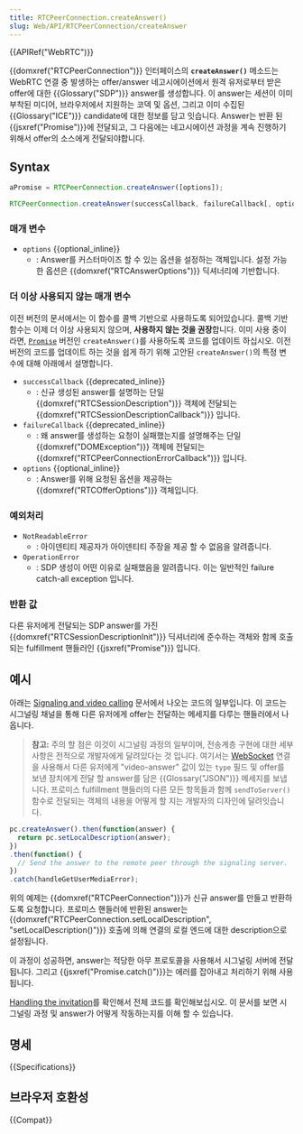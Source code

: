 ```yaml
---
title: RTCPeerConnection.createAnswer()
slug: Web/API/RTCPeerConnection/createAnswer
---
```

{{APIRef("WebRTC")}}

{{domxref("RTCPeerConnection")}} 인터페이스의 **`createAnswer()`** 메소드는 WebRTC 연결 중 발생하는 offer/answer 네고시에이션에서 원격 유저로부터 받은 offer에 대한 {{Glossary("SDP")}} answer를 생성합니다. 이 answer는 세션이 이미 부착된 미디어, 브라우저에서 지원하는 코덱 및 옵션, 그리고 이미 수집된 {{Glossary("ICE")}} candidate에 대한 정보를 담고 잇습니다. Answer는 반환 된 {{jsxref("Promise")}}에 전달되고, 그 다음에는 네고시에이션 과정을 계속 진행하기 위해서 offer의 소스에게 전달되야합니다.

## Syntax

```js
aPromise = RTCPeerConnection.createAnswer([options]);

RTCPeerConnection.createAnswer(successCallback, failureCallback[, options]);
```

### 매개 변수

- `options` {{optional_inline}}
  - : Answer를 커스터마이즈 할 수 있는 옵션을 설정하는 객체입니다. 설정 가능한 옵션은 {{domxref("RTCAnswerOptions")}} 딕셔너리에 기반합니다.

### 더 이상 사용되지 않는 매개 변수

이전 버전의 문서에서는 이 함수를 콜백 기반으로 사용하도록 되어있습니다. 콜백 기반 함수는 이제 더 이상 사용되지 않으며, **사용하지 않는 것을 권장**합니다. 이미 사용 중이라면, [`Promise`](/ko/docs/Web/JavaScript/Reference/Global_Objects/Promise) 버전인 `createAnswer()`를 사용하도록 코드를 업데이트 하십시오. 이전 버전의 코드를 업데이트 하는 것을 쉽게 하기 위해 고안된 `createAnswer()`의 특정 변수에 대해 아래에서 설명합니다.

- `successCallback` {{deprecated_inline}}
  - : 신규 생성된 answer를 설명하는 단일 {{domxref("RTCSessionDescription")}} 객체에 전달되는 {{domxref("RTCSessionDescriptionCallback")}} 입니다.
- `failureCallback` {{deprecated_inline}}
  - : 왜 answer를 생성하는 요청이 실패했는지를 설명해주는 단일 {{domxref("DOMException")}} 객체에 전달되는 {{domxref("RTCPeerConnectionErrorCallback")}} 입니다.
- `options` {{optional_inline}}
  - : Answer를 위해 요청된 옵션을 제공하는 {{domxref("RTCOfferOptions")}} 객체입니다.

### 예외처리

- `NotReadableError`
  - : 아이덴티티 제공자가 아이덴티티 주장을 제공 할 수 없음을 알려줍니다.
- `OperationError`
  - : SDP 생성이 어떤 이유로 실패했음을 알려줍니다. 이는 일반적인 failure catch-all exception 입니다.

### 반환 값

다른 유저에게 전달되는 SDP answer를 가진 {{domxref("RTCSessionDescriptionInit")}} 딕셔너리에 준수하는 객체와 함께 호출되는 fulfillment 핸들러인 {{jsxref("Promise")}} 입니다.

## 예시

아래는 [Signaling and video calling](/ko/docs/Web/API/WebRTC_API/Signaling_and_video_calling) 문서에서 나오는 코드의 일부입니다. 이 코드는 시그널링 채널을 통해 다른 유저에게 offer는 전달하는 메세지를 다루는 핸들러에서 나옵니다.

> **참고:** 주의 할 점은 이것이 시그널링 과정의 일부이며, 전송계층 구현에 대한 세부사항은 전적으로 개발자에게 달려있다는 것 입니다. 여기서는 [WebSocket](/ko/docs/Web/API/WebSocket_API) 연결을 사용해서 다른 유저에게 "video-answer" 값이 있는 `type` 필드 및 offer를 보낸 장치에게 전달 할 answer를 담은 {{Glossary("JSON")}} 메세지를 보냅니다. 프로미스 fulfillment 핸들러의 다른 모든 항목들과 함께 `sendToServer()`함수로 전달되는 객체의 내용을 어떻게 할 지는 개발자의 디자인에 달려잇습니다.

```js
pc.createAnswer().then(function(answer) {
  return pc.setLocalDescription(answer);
})
.then(function() {
  // Send the answer to the remote peer through the signaling server.
})
.catch(handleGetUserMediaError);
```

위의 예제는 {{domxref("RTCPeerConnection")}}가 신규 answer를 만들고 반환하도록 요청합니다. 프로미스 핸들러에 반환된 answer는 {{domxref("RTCPeerConnection.setLocalDescription", "setLocalDescription()")}} 호출에 의해 연결의 로컬 엔드에 대한 description으로 설정됩니다.

이 과정이 성공하면, answer는 적당한 아무 프로토콜을 사용해서 시그널링 서버에 전달됩니다. 그리고 {{jsxref("Promise.catch()")}}는 에러를 잡아내고 처리하기 위해 사용됩니다.

[Handling the invitation](/ko/docs/Web/API/WebRTC_API/Signaling_and_video_calling#handling_the_invitation)를 확인해서 전체 코드를 확인해보십시오. 이 문서를 보면 시그널링 과정 및 answer가 어떻게 작동하는지를 이해 할 수 있습니다.

## 명세

{{Specifications}}

## 브라우저 호환성

{{Compat}}
